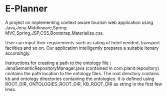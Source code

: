 # E-Planner

A project on implementing context aware tourism web application using Java,Jena Middleware,Spring MVC,Spring,JSP,CSS,Bootstrap,Materialize.css.

User can input their requirements such as rating of hotel needed, transport facilities and so on. Our application intelligently prepares a suitable itenary accordingly.


Instructions for creating a path to the ontology file : 
	JenaSemanticRepositoryManager.java (contained in com.planit.repository) contains the path location to the ontology files. The root directory contains kb and ontology directories containing the ontologies. It is defined using ROOT_DIR, ONTOLOGIES_ROOT_DIR, KB_ROOT_DIR as string in the first few lines.
 